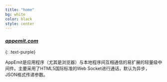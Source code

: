 ```yaml
---
title: "home"
bg: white
color: black
style: center
---
```


### [*appemit.com*]({{site.source_link}})
{: .text-purple}

 
AppEmit是应用程序（尤其是浏览器）与本地程序间互相通信的易扩展的轻量级中间件。主要采用了HTML5国际标准的Web Socket进行通话，默认为异步， JSON格式传递参数。